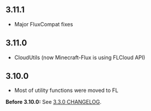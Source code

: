 ## 3.11.1
- Major FluxCompat fixes

## 3.11.0
- CloudUtils (now Minecraft-Flux is using FLCloud API)

## 3.10.0
- Most of utility functions were moved to FL

**Before 3.10.0:** See [3.3.0 CHANGELOG](https://github.com/Szewek/Minecraft-Flux/blob/3.3.0/CHANGELOG.md).